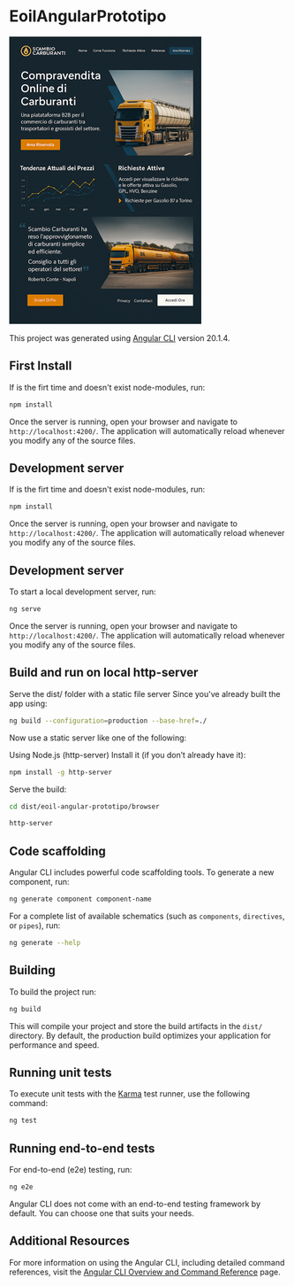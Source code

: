 # EoilAngularPrototipo

![Screenshot Home](public/assets/images/screenshot-home-full.png)


This project was generated using [Angular CLI](https://github.com/angular/angular-cli) version 20.1.4.

## First Install

If is the firt time and doesn't exist node-modules, run:

```bash
npm install
```

Once the server is running, open your browser and navigate to `http://localhost:4200/`. The application will automatically reload whenever you modify any of the source files.


## Development server

If is the firt time and doesn't exist node-modules, run:

```bash
npm install
```

Once the server is running, open your browser and navigate to `http://localhost:4200/`. The application will automatically reload whenever you modify any of the source files.


## Development server

To start a local development server, run:

```bash
ng serve
```

Once the server is running, open your browser and navigate to `http://localhost:4200/`. The application will automatically reload whenever you modify any of the source files.




## Build and run on local http-server

Serve the dist/ folder with a static file server
Since you've already built the app using:

```bash
ng build --configuration=production --base-href=./
```
Now use a static server like one of the following:

Using Node.js (http-server)
Install it (if you don’t already have it):

```bash
npm install -g http-server
```
Serve the build:

```bash
cd dist/eoil-angular-prototipo/browser
```

```bash
http-server
```


## Code scaffolding

Angular CLI includes powerful code scaffolding tools. To generate a new component, run:

```bash
ng generate component component-name
```

For a complete list of available schematics (such as `components`, `directives`, or `pipes`), run:

```bash
ng generate --help
```

## Building

To build the project run:

```bash
ng build
```

This will compile your project and store the build artifacts in the `dist/` directory. By default, the production build optimizes your application for performance and speed.

## Running unit tests

To execute unit tests with the [Karma](https://karma-runner.github.io) test runner, use the following command:

```bash
ng test
```

## Running end-to-end tests

For end-to-end (e2e) testing, run:

```bash
ng e2e
```

Angular CLI does not come with an end-to-end testing framework by default. You can choose one that suits your needs.

## Additional Resources

For more information on using the Angular CLI, including detailed command references, visit the [Angular CLI Overview and Command Reference](https://angular.dev/tools/cli) page.


